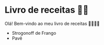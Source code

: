 # Livro de receitas :man_cook:

Olá! Bem-vindo ao meu livro de receitas :clap::clap::clap::clap:

- Strogonoff de Frango
- Pavê
